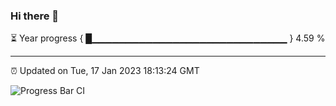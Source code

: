 ### Hi there 👋

⏳ Year progress { █▁▁▁▁▁▁▁▁▁▁▁▁▁▁▁▁▁▁▁▁▁▁▁▁▁▁▁▁▁ } 4.59 %

---

⏰ Updated on Tue, 17 Jan 2023 18:13:24 GMT

![Progress Bar CI](https://github.com/liununu/liununu/workflows/Progress%20Bar%20CI/badge.svg)
